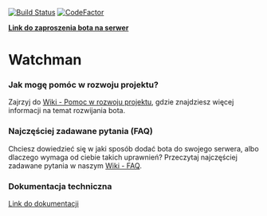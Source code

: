 [![Build Status](https://travis-ci.org/Devscord-Team/Watchman.svg?branch=master)](https://travis-ci.org/Devscord-Team/Watchman)
[![CodeFactor](https://www.codefactor.io/repository/github/devscord-team/watchman/badge)](https://www.codefactor.io/repository/github/devscord-team/watchman)

[**Link do zaproszenia bota na serwer**](https://discordapp.com/api/oauth2/authorize?client_id=636274997786312723&permissions=2147483127&scope=bot)


# Watchman

### Jak mogę pomóc w rozwoju projektu?
Zajrzyj do [Wiki - Pomoc w rozwoju projektu](https://github.com/Devscord-Team/Watchman/wiki/Pomoc-w-rozwoju-projektu), gdzie znajdziesz więcej informacji na temat rozwijania bota.

### Najczęściej zadawane pytania (FAQ)
Chciesz dowiedzieć się w jaki sposób dodać bota do swojego serwera, albo dlaczego wymaga od ciebie takich uprawnień?
Przeczytaj najczęściej zadawane pytania w naszym [Wiki - FAQ](https://github.com/Devscord-Team/Watchman/wiki/Najcz%C4%99%C5%9Bciej-zadawane-pytania-(FAQ)).

### Dokumentacja techniczna

[Link do dokumentacji](https://watchman.readthedocs.io/pl/latest/)

